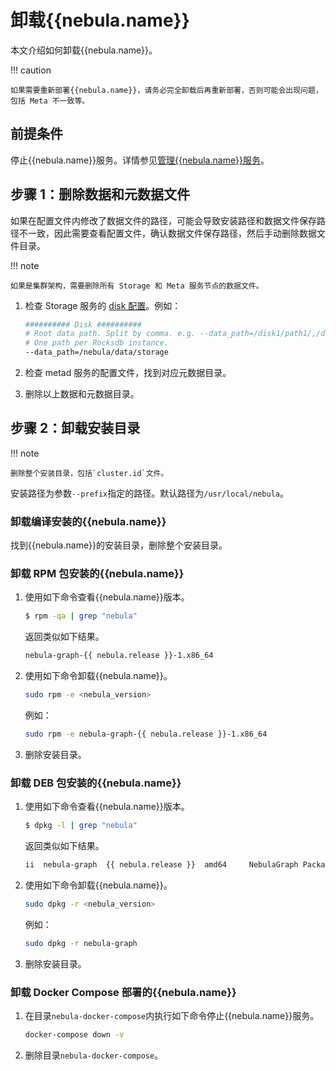 # 卸载{{nebula.name}}

本文介绍如何卸载{{nebula.name}}。

!!! caution

    如果需要重新部署{{nebula.name}}，请务必完全卸载后再重新部署，否则可能会出现问题，包括 Meta 不一致等。

## 前提条件

停止{{nebula.name}}服务。详情参见[管理{{nebula.name}}服务](../2.quick-start/3.quick-start-on-premise/5.start-stop-service.md)。

## 步骤 1：删除数据和元数据文件

如果在配置文件内修改了数据文件的路径，可能会导致安装路径和数据文件保存路径不一致，因此需要查看配置文件，确认数据文件保存路径，然后手动删除数据文件目录。

!!! note

    如果是集群架构，需要删除所有 Storage 和 Meta 服务节点的数据文件。

1. 检查 Storage 服务的 [disk 配置](../5.configurations-and-logs/1.configurations/4.storage-config.md#disk)。例如：

    ```bash
    ########## Disk ##########
    # Root data path. Split by comma. e.g. --data_path=/disk1/path1/,/disk2/path2/
    # One path per Rocksdb instance.
    --data_path=/nebula/data/storage
    ```

2. 检查 metad 服务的配置文件，找到对应元数据目录。

3. 删除以上数据和元数据目录。

## 步骤 2：卸载安装目录

!!! note

    删除整个安装目录，包括`cluster.id`文件。

安装路径为参数`--prefix`指定的路径。默认路径为`/usr/local/nebula`。

### 卸载编译安装的{{nebula.name}}

找到{{nebula.name}}的安装目录，删除整个安装目录。

### 卸载 RPM 包安装的{{nebula.name}}

1. 使用如下命令查看{{nebula.name}}版本。

    ```bash
    $ rpm -qa | grep "nebula"
    ```

    返回类似如下结果。

    ```bash
    nebula-graph-{{ nebula.release }}-1.x86_64
    ```

2. 使用如下命令卸载{{nebula.name}}。

    ```bash
    sudo rpm -e <nebula_version>
    ```

    例如：

    ```bash
    sudo rpm -e nebula-graph-{{ nebula.release }}-1.x86_64
    ```

3. 删除安装目录。

### 卸载 DEB 包安装的{{nebula.name}}

1. 使用如下命令查看{{nebula.name}}版本。

    ```bash
    $ dpkg -l | grep "nebula"
    ```

    返回类似如下结果。

    ```bash
    ii  nebula-graph  {{ nebula.release }}  amd64     NebulaGraph Package built using CMake
    ```

2. 使用如下命令卸载{{nebula.name}}。

    ```bash
    sudo dpkg -r <nebula_version>
    ```

    例如：

    ```bash
    sudo dpkg -r nebula-graph
    ```

3. 删除安装目录。

### 卸载 Docker Compose 部署的{{nebula.name}}

1. 在目录`nebula-docker-compose`内执行如下命令停止{{nebula.name}}服务。

    ```bash
    docker-compose down -v
    ```

2. 删除目录`nebula-docker-compose`。
